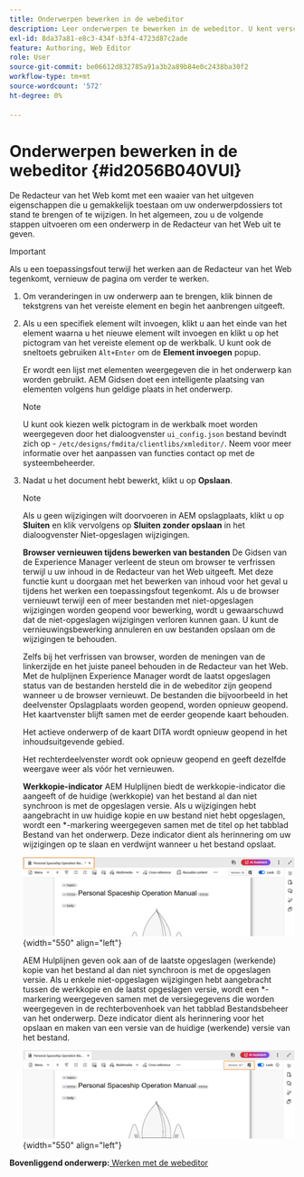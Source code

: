 ```yaml
---
title: Onderwerpen bewerken in de webeditor
description: Leer onderwerpen te bewerken in de webeditor. U kent verschillende bewerkingsfuncties om uw onderwerpbestanden in AEM hulplijnen te wijzigen.
exl-id: 8da37a81-e8c3-434f-b3f4-4723d87c2ade
feature: Authoring, Web Editor
role: User
source-git-commit: be06612d832785a91a3b2a89b84e0c2438ba30f2
workflow-type: tm+mt
source-wordcount: '572'
ht-degree: 0%

---
```


# Onderwerpen bewerken in de webeditor {#id2056B040VUI}

De Redacteur van het Web komt met een waaier van het uitgeven eigenschappen die u gemakkelijk toestaan om uw onderwerpdossiers tot stand te brengen of te wijzigen. In het algemeen, zou u de volgende stappen uitvoeren om een onderwerp in de Redacteur van het Web uit te geven.

>[!IMPORTANT]
>
> Als u een toepassingsfout terwijl het werken aan de Redacteur van het Web tegenkomt, vernieuw de pagina om verder te werken.

1. Om veranderingen in uw onderwerp aan te brengen, klik binnen de tekstgrens van het vereiste element en begin het aanbrengen uitgeeft.

1. Als u een specifiek element wilt invoegen, klikt u aan het einde van het element waarna u het nieuwe element wilt invoegen en klikt u op het pictogram van het vereiste element op de werkbalk. U kunt ook de sneltoets gebruiken `Alt+Enter` om de **Element invoegen** popup.

   Er wordt een lijst met elementen weergegeven die in het onderwerp kan worden gebruikt. AEM Gidsen doet een intelligente plaatsing van elementen volgens hun geldige plaats in het onderwerp.

   >[!NOTE]
   >
   > U kunt ook kiezen welk pictogram in de werkbalk moet worden weergegeven door het dialoogvenster `ui_config.json` bestand bevindt zich op - `/etc/designs/fmdita/clientlibs/xmleditor/`. Neem voor meer informatie over het aanpassen van functies contact op met de systeembeheerder.

1. Nadat u het document hebt bewerkt, klikt u op **Opslaan**.

   >[!NOTE]
   >
   > Als u geen wijzigingen wilt doorvoeren in AEM opslagplaats, klikt u op **Sluiten** en klik vervolgens op **Sluiten zonder opslaan** in het dialoogvenster Niet-opgeslagen wijzigingen.

   **Browser vernieuwen tijdens bewerken van bestanden**
De Gidsen van de Experience Manager verleent de steun om browser te verfrissen terwijl u uw inhoud in de Redacteur van het Web uitgeeft. Met deze functie kunt u doorgaan met het bewerken van inhoud voor het geval u tijdens het werken een toepassingsfout tegenkomt. Als u de browser vernieuwt terwijl een of meer bestanden met niet-opgeslagen wijzigingen worden geopend voor bewerking, wordt u gewaarschuwd dat de niet-opgeslagen wijzigingen verloren kunnen gaan. U kunt de vernieuwingsbewerking annuleren en uw bestanden opslaan om de wijzigingen te behouden.

   Zelfs bij het verfrissen van browser, worden de meningen van de linkerzijde en het juiste paneel behouden in de Redacteur van het Web. Met de hulplijnen Experience Manager wordt de laatst opgeslagen status van de bestanden hersteld die in de webeditor zijn geopend wanneer u de browser vernieuwt. De bestanden die bijvoorbeeld in het deelvenster Opslagplaats worden geopend, worden opnieuw geopend. Het kaartvenster blijft samen met de eerder geopende kaart behouden.

   Het actieve onderwerp of de kaart DITA wordt opnieuw geopend in het inhoudsuitgevende gebied.

   Het rechterdeelvenster wordt ook opnieuw geopend en geeft dezelfde weergave weer als vóór het vernieuwen.

   **Werkkopie-indicator**
AEM Hulplijnen biedt de werkkopie-indicator die aangeeft of de huidige \(werkkopie\) van het bestand al dan niet synchroon is met de opgeslagen versie. Als u wijzigingen hebt aangebracht in uw huidige kopie en uw bestand niet hebt opgeslagen, wordt een \*-markering weergegeven samen met de titel op het tabblad Bestand van het onderwerp. Deze indicator dient als herinnering om uw wijzigingen op te slaan en verdwijnt wanneer u het bestand opslaat.

   ![](images/working-copy-text-update-indicator.png){width="550" align="left"}

   AEM Hulplijnen geven ook aan of de laatste opgeslagen \(werkende\) kopie van het bestand al dan niet synchroon is met de opgeslagen versie. Als u enkele niet-opgeslagen wijzigingen hebt aangebracht tussen de werkkopie en de laatst opgeslagen versie, wordt een \*-markering weergegeven samen met de versiegegevens die worden weergegeven in de rechterbovenhoek van het tabblad Bestandsbeheer van het onderwerp. Deze indicator dient als herinnering voor het opslaan en maken van een versie van de huidige \(werkende\) versie van het bestand.

   ![](images/version-update-indicator.png){width="550" align="left"}


**Bovenliggend onderwerp:**[ Werken met de webeditor](web-editor.md)
